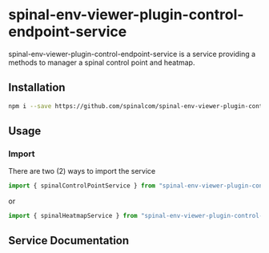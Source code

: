 # spinal-env-viewer-plugin-control-endpoint-service

spinal-env-viewer-plugin-control-endpoint-service is a service providing a methods to manager a spinal control point and heatmap.

## Installation

```sh
npm i --save https://github.com/spinalcom/spinal-env-viewer-plugin-control-endpoint-service.git
```

## Usage

### Import
There are two (2) ways to import the service

```js
import { spinalControlPointService } from "spinal-env-viewer-plugin-control-endpoint-service";
```

or 

```js
import { spinalHeatmapService } from "spinal-env-viewer-plugin-control-endpoint-service";
```

## Service Documentation